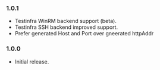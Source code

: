 ### 1.0.1
- Testinfra WinRM backend support (beta).
- Testinfra SSH backend improved support.
- Prefer generated Host and Port over gneerated httpAddr

### 1.0.0
- Initial release.
